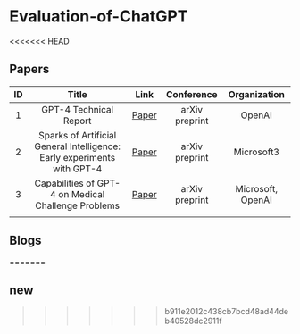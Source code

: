 # Evaluation-of-ChatGPT

<<<<<<< HEAD
## Papers

|  ID  |                            Title                             |                   Link                    |   Conference   |   Organization    |
| :--: | :----------------------------------------------------------: | :---------------------------------------: | :------------: | :---------------: |
|  1   |                    GPT-4 Technical Report                    |                 [Paper]()                 | arXiv preprint |      OpenAI       |
|  2   | Sparks of Artificial General Intelligence: Early experiments with GPT-4 | [Paper](https://arxiv.org/abs/2303.12712) | arXiv preprint |    Microsoft3     |
|  3   |     Capabilities of GPT-4 on Medical Challenge Problems      | [Paper](https://arxiv.org/abs/2303.13375) | arXiv preprint | Microsoft, OpenAI |
|      |                                                              |                                           |                |                   |



## Blogs

=======
## new
>>>>>>> b911e2012c438cb7bcd48ad44deb40528dc2911f

